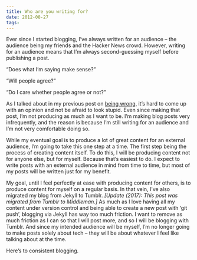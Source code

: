 ```yaml
---
title: Who are you writing for?
date: 2012-08-27
tags:
---
```


Ever since I started blogging, I’ve always written for an audience – the audience being my friends and the Hacker News crowd. However, writing for an audience means that I’m always second-guessing myself before publishing a post.

“Does what I’m saying make sense?”

“Will people agree?”

“Do I care whether people agree or not?”

As I talked about in my previous post on [being wrong](/being-wrong), it’s hard to come up with an opinion and not be afraid to look stupid. Even since making that post, I’m not producing as much as I want to be. I’m making blog posts very infrequently, and the reason is because I’m still writing for an audience and I’m not very comfortable doing so.

While my eventual goal is to produce a lot of great content for an external audience, I’m going to take this one step at a time. The first step being the process of creating content itself. To do this, I will be producing content not for anyone else, but for myself. Because that’s easiest to do. I expect to write posts with an external audience in mind from time to time, but most of my posts will be written just for my benefit.

My goal, until I feel perfectly at ease with producing content for others, is to produce content for myself on a regular basis. In that vein, I’ve also migrated my blog from Jekyll to Tumblr. *[Update (2017): This post was migrated from Tumblr to Middleman.]* As much as I love having all my content under version control and being able to create a new post with ‘git push’, blogging via Jekyll has way too much friction. I want to remove as much friction as I can so that I will post more, and so I will be blogging with Tumblr. And since my intended audience will be myself, I’m no longer going to make posts solely about tech – they will be about whatever I feel like talking about at the time.

Here’s to consistent blogging.
